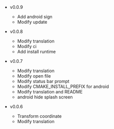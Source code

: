 - v0.0.9
  + Add android sign
  + Modify update
  
- v0.0.8
  + Modify translation
  + Modify ci
  + Add install runtime
    
- v0.0.7
  + Modify translation
  + Modify open file
  + Modify status bar prompt
  + Modify CMAKE_INSTALL_PREFIX for android
  + Modify translation and README
  + android hide splash screen

- v0.0.6
  + Transform coordinate
  + Modify translation

